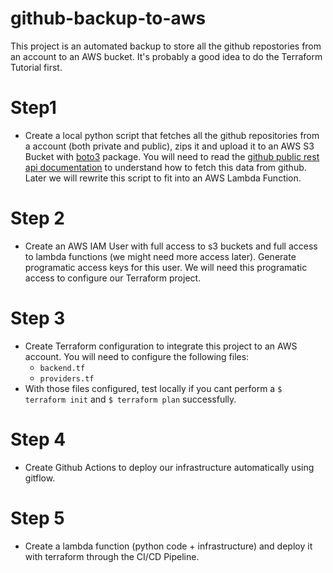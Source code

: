 # github-backup-to-aws
This project is an automated backup to store all the github repostories from an account to an AWS bucket. It's probably a good idea to do the Terraform Tutorial first.

# Step1
* Create a local python script that fetches all the github repositories from a account (both private and public), zips it and upload it to an AWS S3 Bucket with [boto3](https://boto3.amazonaws.com/v1/documentation/api/latest/index.html) package. You will need to read the [github public rest api documentation](https://docs.github.com/en/rest) to understand how to fetch this data from github. Later we will rewrite this script to fit into an AWS Lambda Function.

# Step 2
* Create an AWS IAM User with full access to s3 buckets and full access to lambda functions (we might need more access later). Generate programatic access keys for this user. We will need this programatic access to configure our Terraform project. 

# Step 3
* Create Terraform configuration to integrate this project to an AWS account. You will need to configure the following files:
  * `backend.tf`
  * `providers.tf`
* With those files configured, test locally if you cant perform a `$ terraform init` and `$ terraform plan` successfully.

# Step 4
* Create Github Actions to deploy our infrastructure automatically using gitflow.

# Step 5
* Create a lambda function (python code + infrastructure) and deploy it with terraform through the CI/CD Pipeline.
